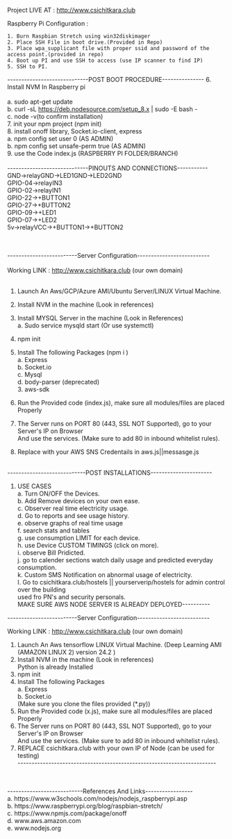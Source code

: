 Project LIVE AT : http://www.csichitkara.club



Raspberry Pi Configuration : 
	
	1. Burn Raspbian Stretch using win32diskimager
	2. Place SSH File in boot drive.(Provided in Repo)
	3. Place wpa_supplicant file with proper ssid and password of the access point.(provided in repo)
	4. Boot up PI and use SSH to access (use IP scanner to find IP)
	5. SSH to PI.
-----------------------------POST BOOT PROCEDURE---------------	
	6. Install NVM In Raspberry pi	<br>	
		a. sudo apt-get update<br>
		b. curl -sL https://deb.nodesource.com/setup_8.x | sudo -E bash -<br>
		c. node -v(to confirm installation)<br>
	7. init your npm project (npm init)	<br>
	8. install onoff library, Socket.io-client, express<br> 
		a.  npm config set user 0 (AS ADMIN)<br>
		b. npm config set unsafe-perm true (AS ADMIN)<br>
	9. use the Code index.js (RASPBERRY PI FOLDER/BRANCH)<br>
<br>
-----------------------------PINOUTS AND CONNECTIONS-----------<br>
GND->relayGND->LED1GND->LED2GND<br>
GPIO-04->relayIN3<br>
GPIO-02->relayIN1<br>
GPIO-22->+BUTTON1<br>
GPIO-27->+BUTTON2<br>
GPIO-09->+LED1<br>
GPIO-07->+LED2<br>
5v->relayVCC->+BUTTON1->+BUTTON2<br>
<br>
<br>


-------------------------Server Configuration--------------------------<br>
<br>
Working LINK : http://www.csichitkara.club (our own domain)<br>
<br>
1. Launch An Aws/GCP/Azure AMI/Ubuntu Server/LINUX Virtual Machine.<br> 
2. Install NVM in the machine (Look in references)<br>
3. Install MYSQL Server in the machine (Look in References)<br>
	a. Sudo service mysqld start (Or use systemctl)<br>
4. npm init<br>
5. Install The following Packages (npm i <packagename>)<br>
	a. Express <br>
	b. Socket.io<br>
	c. Mysql<br>
	d. body-parser (deprecated)<br>
	3. aws-sdk<br>


6. Run the Provided code (index.js), make sure all modules/files are placed Properly<br>
7. The Server runs on PORT 80 (443, SSL NOT Supported), go to your Server's IP on Browser<br>
   And use the services. (Make sure to add 80 in inbound whitelist rules).<br>
8. Replace <secret> <key> with your AWS SNS Credentails in aws.js||messasge.js<br>
<br>
----------------------------POST INSTALLATIONS----------------------<br>

1. USE CASES<br>
	a. Turn ON/OFF the Devices.<br>
	b. Add Remove devices on your own ease.<br>
	c. Observer real time electricity usage.<br>
	d. Go to reports and see usage history.<br>
	e. observe graphs of real time usage<br>
	f. search stats and tables<br>
	g. use consumption LIMIT for each device.<br>
	h. use Device CUSTOM TIMINGS (click on more).<br>
	i. observe Bill Pridicted.<br>
	j. go to calender sections watch daily usage and predicted everyday consumption.<br>
	k. Custom SMS Notification on abnormal usage of electricity.<br>
	l. Go to csichitkara.club/hostels || yourserverip/hostels for admin control over the building<br>
	   used fro PN's and security personals.<br>
 MAKE SURE AWS NODE SERVER IS ALREADY DEPLOYED----------<br>


-------------------------Server Configuration--------------------------<br>

Working LINK : http://www.csichitkara.club (our own domain)<br>

1. Launch An Aws tensorflow LINUX Virtual Machine. (Deep Learning AMI (AMAZON LINUX 2) version 24.2 )<br>
2. Install NVM in the machine (Look in references)<br>
	Python is already Installed<br>
4. npm init<br>
5. Install The following Packages<br>
	a. Express <br>
	b. Socket.io<br>
	(Make sure you clone the files provided (*.py))<br>
6. Run the Provided code (x.js), make sure all modules/files are placed Properly<br>
7. The Server runs on PORT 80 (443, SSL NOT Supported), go to your Server's IP on Browser<br>
   And use the services. (Make sure to add 80 in inbound whitelist rules).<br>
8. REPLACE  csichitkara.club with your own IP of Node (can be used for testing)<br>
-----------------------------------------------------------------------<br>


<br>
<br>
---------------------------References And Links-----------------<br>
	a. https://www.w3schools.com/nodejs/nodejs_raspberrypi.asp<br>
	b. https://www.raspberrypi.org/blog/raspbian-stretch/<br>
	c. https://www.npmjs.com/package/onoff<br>
 	 d. www.aws.amazon.com<br>
  	e. www.nodejs.org<br>
